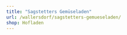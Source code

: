 ```yaml
---
title: "Sagstetters Gemüseladen"
url: /wallersdorf/sagstetters-gemueseladen/
shop: Hofladen
---
```

